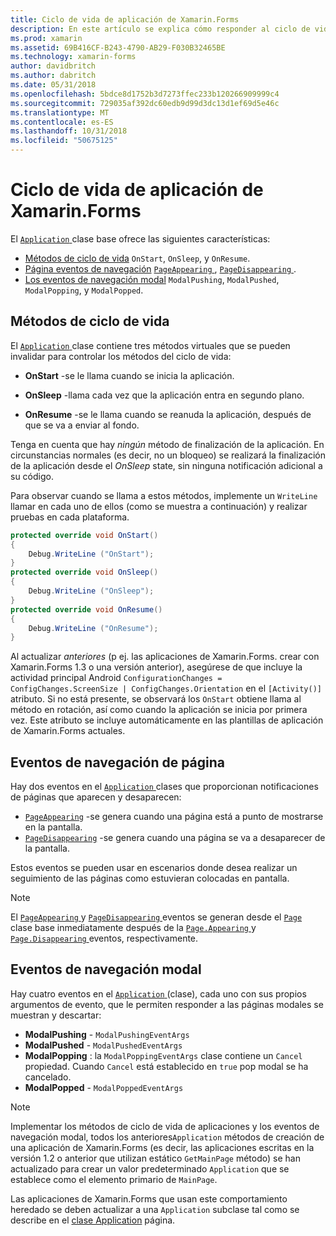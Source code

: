 ```yaml
---
title: Ciclo de vida de aplicación de Xamarin.Forms
description: En este artículo se explica cómo responder al ciclo de vida de la aplicación, incluidos los métodos del ciclo de vida, los eventos de navegación de página y eventos de navegación modal.
ms.prod: xamarin
ms.assetid: 69B416CF-B243-4790-AB29-F030B32465BE
ms.technology: xamarin-forms
author: davidbritch
ms.author: dabritch
ms.date: 05/31/2018
ms.openlocfilehash: 5bdce8d1752b3d7273ffec233b120266909999c4
ms.sourcegitcommit: 729035af392dc60edb9d99d3dc13d1ef69d5e46c
ms.translationtype: MT
ms.contentlocale: es-ES
ms.lasthandoff: 10/31/2018
ms.locfileid: "50675125"
---
```

# <a name="xamarinforms-app-lifecycle"></a>Ciclo de vida de aplicación de Xamarin.Forms

El [ `Application` ](xref:Xamarin.Forms.Application) clase base ofrece las siguientes características:

* [Métodos de ciclo de vida](#Lifecycle_Methods) `OnStart`, `OnSleep`, y `OnResume`.
* [Página eventos de navegación](#page) [ `PageAppearing` ](xref:Xamarin.Forms.Application.PageAppearing), [ `PageDisappearing` ](xref:Xamarin.Forms.Application.PageDisappearing).
* [Los eventos de navegación modal](#modal) `ModalPushing`, `ModalPushed`, `ModalPopping`, y `ModalPopped`.

<a name="Lifecycle_Methods" />

## <a name="lifecycle-methods"></a>Métodos de ciclo de vida

El [ `Application` ](xref:Xamarin.Forms.Application) clase contiene tres métodos virtuales que se pueden invalidar para controlar los métodos del ciclo de vida:

* **OnStart** -se le llama cuando se inicia la aplicación.

* **OnSleep** -llama cada vez que la aplicación entra en segundo plano.

* **OnResume** -se le llama cuando se reanuda la aplicación, después de que se va a enviar al fondo.

Tenga en cuenta que hay *ningún* método de finalización de la aplicación.
En circunstancias normales (es decir, no un bloqueo) se realizará la finalización de la aplicación desde el *OnSleep* state, sin ninguna notificación adicional a su código.

Para observar cuando se llama a estos métodos, implemente un `WriteLine` llamar en cada uno de ellos (como se muestra a continuación) y realizar pruebas en cada plataforma.

```csharp
protected override void OnStart()
{
    Debug.WriteLine ("OnStart");
}
protected override void OnSleep()
{
    Debug.WriteLine ("OnSleep");
}
protected override void OnResume()
{
    Debug.WriteLine ("OnResume");
}
```

Al actualizar *anteriores* (p ej. las aplicaciones de Xamarin.Forms. crear con Xamarin.Forms 1.3 o una versión anterior), asegúrese de que incluye la actividad principal Android `ConfigurationChanges = ConfigChanges.ScreenSize | ConfigChanges.Orientation` en el `[Activity()]` atributo. Si no está presente, se observará los `OnStart` obtiene llama al método en rotación, así como cuando la aplicación se inicia por primera vez. Este atributo se incluye automáticamente en las plantillas de aplicación de Xamarin.Forms actuales.

<a name="page" />

## <a name="page-navigation-events"></a>Eventos de navegación de página

Hay dos eventos en el [ `Application` ](xref:Xamarin.Forms.Application) clases que proporcionan notificaciones de páginas que aparecen y desaparecen:

- [`PageAppearing`](xref:Xamarin.Forms.Application.PageAppearing) -se genera cuando una página está a punto de mostrarse en la pantalla.
- [`PageDisappearing`](xref:Xamarin.Forms.Application.PageDisappearing) -se genera cuando una página se va a desaparecer de la pantalla.

Estos eventos se pueden usar en escenarios donde desea realizar un seguimiento de las páginas como estuvieran colocadas en pantalla.

> [!NOTE]
> El [ `PageAppearing` ](xref:Xamarin.Forms.Application.PageAppearing) y [ `PageDisappearing` ](xref:Xamarin.Forms.Application.PageDisappearing) eventos se generan desde el [ `Page` ](xref:Xamarin.Forms.Page) clase base inmediatamente después de la [ `Page.Appearing` ](xref:Xamarin.Forms.Page.Appearing) y [ `Page.Disappearing` ](xref:Xamarin.Forms.Page.Disappearing) eventos, respectivamente.

<a name="modal" />

## <a name="modal-navigation-events"></a>Eventos de navegación modal

Hay cuatro eventos en el [ `Application` ](xref:Xamarin.Forms.Application) (clase), cada uno con sus propios argumentos de evento, que le permiten responder a las páginas modales se muestran y descartar:

* **ModalPushing** - `ModalPushingEventArgs`
* **ModalPushed** - `ModalPushedEventArgs`
* **ModalPopping** : la `ModalPoppingEventArgs` clase contiene un `Cancel` propiedad. Cuando `Cancel` está establecido en `true` pop modal se ha cancelado.
* **ModalPopped** - `ModalPoppedEventArgs`

> [!NOTE]
> Implementar los métodos de ciclo de vida de aplicaciones y los eventos de navegación modal, todos los anteriores`Application` métodos de creación de una aplicación de Xamarin.Forms (es decir, las aplicaciones escritas en la versión 1.2 o anterior que utilizan estático `GetMainPage` método) se han actualizado para crear un valor predeterminado `Application` que se establece como el elemento primario de `MainPage`.
>
> Las aplicaciones de Xamarin.Forms que usan este comportamiento heredado se deben actualizar a una `Application` subclase tal como se describe en el [clase Application](~/xamarin-forms/app-fundamentals/application-class.md) página.
